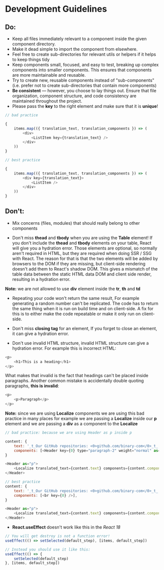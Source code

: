 # Development Guidelines

## Do:

-   Keep all files immediately relevant to a component inside the given component directory.
-   Make it dead simple to import the component from elsewhere.
-   Feel free to create sub-directories for relevant utils or helpers
    if it helps to keep things tidy
-   Keep components small, focused, and easy to test, breaking up complex components into smaller components. This ensures that components are more maintainable and reusable.
-   Try to create new, reusable components instead of "sub-components"
    (i.e. prefer not to create sub-directories that contain more components)
-   **Be consistent** — however, you choose to lay things out. Ensure that file organization, component structure, and code consistency are maintained throughout the project.
-   Please pass the **key** to the right element and make sure that it is **unique**!

```js
// bad practice

{
    items.map(({ translation_text, translation_components }) => (
        <div>
            <ListItem key={translation_text} />
        </div>
    ))
}

// best practice

{
    items.map(({ translation_text, translation_components }) => (
        <div key={translation_text}>
            <ListItem />
        </div>
    ))
}
```

## Don't:

-   Mix concerns (files, modules) that should really belong to other components

-   Don't miss **thead** and **tbody** when you are using the **Table** element! If you don't include the **thead** and **tbody** elements on your table, React will give you a hydration error. Those elements are optional, so normally aren't required in HTML, but they are required when doing SSR / SSG with React. The reason for that is that the two elements will be added by browsers to the DOM if they are missing, but client-side rendering doesn't add them to React's shadow DOM. This gives a mismatch of the table data between the static HTML data DOM and client side render, resulting in a hydration error.

**Note:** we are not allowed to use **div** element inside the **tr**, **th** and **td**

-   Repeating your code won't return the same result, For example generating a random number can't be replicated. The code has to return the same thing when it is run on build time and on client-side. A fix for this is to either make the code repeatable or make it only run on client-side.

-   Don't miss **closing tag** for an element, If you forget to close an element, it can give a hydration error.

-   Don't use invalid HTML structure, invalid HTML structure can give a hydration error. For example this is incorrect HTML:

```js
<p>
    <h1>This is a heading</h1>
</p>
```

What makes that invalid is the fact that headings can't be placed inside paragraphs.
Another common mistake is accidentally double quoting paragraphs, **this is invalid**:

```js
<p>
    <p>Paragraph</p>
</p>
```

**Note:** since we are using **Localize** components we are using this bad practice in many places for example we are passing a **Localize** inside our **p** element and we are passing a **div** as a component to the **Localize**

```js
// bad practice: because we are using Header as p inside p

content: {
    text: '_t_Our GitHub repositories: <0>github.com/binary-com</0>_t_',
    components: [<Header key={0} type="paragraph-2" weight="normal" as="p" />],
}

<Header as="p">
    <Localize translated_text={content.text} components={content.components} />
</Header>

// best practice
content: {
    text: '_t_Our GitHub repositories: <0>github.com/binary-com</0>_t_',
    components: [<br key={0} />],
}

<Header as="p">
    <Localize translated_text={content.text} components={content.components} />
</Header>

```

-   **React.useEffect** doesn't work like this in the _React 18_

```js
// You will get destroy is not a function error!
useEffect(() => setSelected(default_step), [items, default_step])

// Instead you should use it like this:
useEffect(() => {
    setSelected(default_step)
}, [items, default_step])
```
